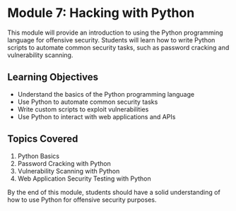 # Module 7: Hacking with Python

This module will provide an introduction to using the Python programming language for offensive security. Students will learn how to write Python scripts to automate common security tasks, such as password cracking and vulnerability scanning. 

## Learning Objectives

- Understand the basics of the Python programming language
- Use Python to automate common security tasks
- Write custom scripts to exploit vulnerabilities
- Use Python to interact with web applications and APIs

## Topics Covered

1. Python Basics
2. Password Cracking with Python
3. Vulnerability Scanning with Python
4. Web Application Security Testing with Python

By the end of this module, students should have a solid understanding of how to use Python for offensive security purposes.
